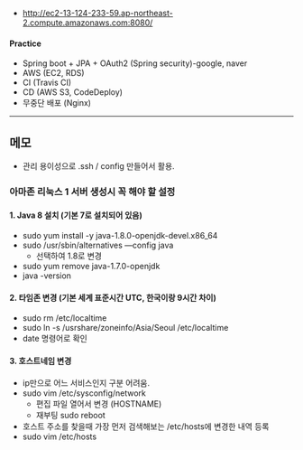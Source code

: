 - http://ec2-13-124-233-59.ap-northeast-2.compute.amazonaws.com:8080/

#### Practice 
- Spring boot + JPA + OAuth2 (Spring security)-google, naver
- AWS (EC2, RDS)
- CI (Travis CI)
- CD (AWS S3, CodeDeploy)
- 무중단 배포 (Nginx)



-----
## 메모

- 관리 용이성으로 .ssh / config 만들어서 활용.

### 아마존 리눅스 1 서버 생성시 꼭 해야 할 설정

#### 1. Java 8 설치 (기본 7로 설치되어 있음)
- sudo yum install -y java-1.8.0-openjdk-devel.x86_64
- sudo /usr/sbin/alternatives —config java
  - 선택하여 1.8로 변경
- sudo yum remove java-1.7.0-openjdk
- java -version


#### 2. 타임존 변경 (기본 세계 표준시간 UTC, 한국이랑 9시간 차이)
- sudo rm /etc/localtime
- sudo ln -s /usrshare/zoneinfo/Asia/Seoul /etc/localtime
- date 명령어로 확인
    
    
#### 3. 호스트네임 변경 
- ip만으로 어느 서비스인지 구분 어려움.
- sudo vim /etc/sysconfig/network
  - 편집 파일 열어서 변경 (HOSTNAME)
  - 재부팅 sudo reboot
- 호스트 주소를 찾을때 가장 먼저 검색해보는 /etc/hosts에 변경한 내역 등록
- sudo vim /etc/hosts
  